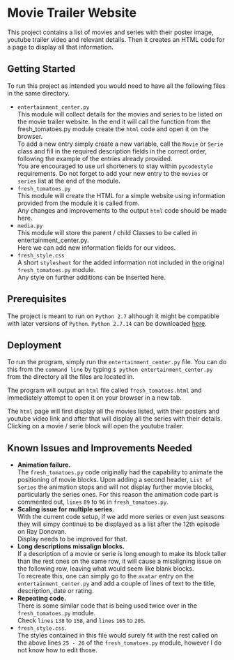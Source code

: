 # Movie Trailer Website
This project contains a list of movies and series with their poster image, youtube trailer video and relevant details.
Then it creates an HTML code for a page to display all that information.

## Getting Started
To run this project as intended you would need to have all the following files in the same directory.
- `entertainment_center.py`  
This module will collect details for the movies and series
to be listed on the movie trailer website.
In the end it will call the function from the fresh_tomatoes.py module
create the `html` code and open it on the browser.  
To add a new entry simply create a new variable, call the `Movie` or `Serie` class and fill in the required description fields in the correct order, following the example of the entries already provided.  
You are encouraged to use url shorteners to stay within `pycodestyle` requirements.
Do not forget to add your new entry to the `movies` or `series` list at the end of the module.
- `fresh_tomatoes.py`  
This module will create the HTML for a simple website using information provided
from the module it is called from.  
Any changes and improvements to the output `html` code should be made here.
- `media.py`  
This module will store the parent / child Classes to be called in entertainment_center.py.  
Here we can add new information fields for our videos.
- `fresh_style.css`  
A short `stylesheet` for the added information not included in the original `fresh_tomatoes.py` module.  
Any style on further additions can be inserted here.


## Prerequisites

The project is meant to run on `Python 2.7` although it might be compatible with later versions of `Python`.
`Python 2.7.14` can be downloaded [here](https://www.python.org/downloads/).

## Deployment

To run the program, simply run the `entertainment_center.py` file.
You can do this from the `command line` by typing
 `$ python entertainment_center.py` from the directory all the files are located in.

The program will output an `html` file called `fresh_tomatoes.html` and immediately attempt to open it on your browser in a new tab.

The `html` page will first display all the movies listed, with their posters and youtube video link and after that will display all the series with their details.
Clicking on a movie / serie block will open the youtube trailer.

## Known Issues and Improvements Needed
- **Animation failure.**  
The `fresh_tomatoes.py` code originally had the capability to animate the positioning of movie blocks. Upon adding a second header, `List of Series` the animation stops and will not display further movie blocks, particularly the series ones.
For this reason the animation code part is commented out, `lines` `89` to `96` in `fresh_tomatoes.py`.
- **Scaling issue for multiple series.**  
With the current code setup, if we add more series or even just seasons they will simpy continue to be displayed as a list after the 12th episode on Ray Donovan.  
Display needs to be improved for that.
- **Long descriptions missalign blocks.**  
If a description of a movie or serie is long enough to make its block taller than the rest ones on the same row, it will cause a misaligning issue on the following row, leaving what would seem like blank blocks.   
To recreate this, one can simply go to the `avatar` entry on the `entertainment_center.py` and add a couple of lines of text to the title, description, date  or rating.
- **Repeating code.**  
There is some similar code that is being used twice over in the `fresh_tomatoes.py` module.  
Check `lines` `138` to `158`, and `lines` `165` to `205`.
- `fresh_style.css`.  
The styles contained in this file would surely fit with the rest called on the above lines `25 - 26` of the `fresh_tomatoes.py` module, however I do not know how to edit those.
